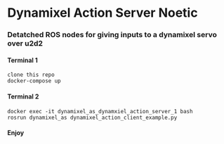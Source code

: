 # Dynamixel Action Server Noetic
### Detatched ROS nodes for giving inputs to a dynamixel servo over u2d2

#### Terminal 1
    clone this repo
    docker-compose up

#### Terminal 2
    docker exec -it dynamixel_as_dynamxiel_action_server_1 bash
    rosrun dynamixel_as dynamixel_action_client_example.py 

#### Enjoy